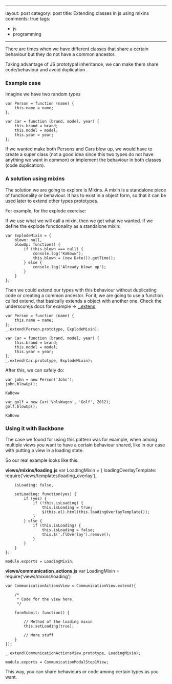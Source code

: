 
---
layout: post
category: post
title: Extending classes in js using mixins
comments: true
tags:
  - js
  - programming
---

There are times when we have different classes that share a certain behaviour
but they do not have a common ancestor.

Taking advantage of JS prototypal inheritance, we can make them share
code/behaviour and avoid duplication .

### Example case

Imagine we have two random *types*

    var Person = function (name) {
        this.name = name;
    };

    var Car = function (brand, model, year) {
        this.brand = brand;
        this.model = model;
        this.year = year;
    };

If we wanted make both Persons and Cars blow up, we would have to create
a super class (not a good idea since this two types do not have anything we
want in common) or implement the behaviour in both classes (code duplication).

### A solution using mixins

The solution we are going to explore is Mixins. A mixin is a standalone piece of
functionality or behaviour. It has to exist in a object form, so that it can be
used later to extend other types prototypes.

For example, for the explode exercise:

If we use what we will call a mixin, then we get what we wanted. If we define
the explode functionality as a standalone mixin:

    var ExplodeMixin = {
        blown: null,
        blowUp: function() {
            if (this.blown === null) {
                console.log('KaBoww');
                this.blown = (new Date()).getTime();
            } else {
                console.log('Already blown up');
            }
        }
    };

Then we could extend our types with this behaviour without duplicating code or
creating a common ancestor. For it, we are going to use a function called extend, that
basically extends a object with another one. Check the underscorejs docs for
example -> [_.extend](http://underscorejs.org/#extend)

    var Person = function (name) {
        this.name = name;
    };
    _.extend(Person.prototype, ExplodeMixin);

    var Car = function (brand, model, year) {
        this.brand = brand;
        this.model = model;
        this.year = year;
    };
    _.extend(Car.prototype, ExplodeMixin);

After this, we can safely do:

    var john = new Person('John');
    john.blowUp();

`KaBoww`

    var golf = new Car('VolsWagen', 'Golf', 2012);
    golf.blowUp();

`KaBoww`

### Using it with Backbone

The case we found for using this pattern was for example, when among multiple
views you want to have a certain behaviour shared, like in our case with
putting a view in a loading state.

So our real example looks like this:

**views/mixins/loading.js**
    var LoadingMixin = {
        loadingOverlayTemplate: require('views/templates/loading_overlay'),
        
        isLoading: false,
        
        setLoading: function(yes) {
            if (yes) {
                if (!this.isLoading) {
                    this.isLoading = true;
                    $(this.el).html(this.loadingOverlayTemplate());
                }
            } else {
                if (this.isLoading) {
                    this.isLoading = false;
                    this.$('.flOverlay').remove();
                }
            }
        }
    };
    
    module.exports = LoadingMixin;

**views/communication_actions.js**
    var LoadingMixin = require('views/mixins/loading')
    
    var CommunicationActionsView = CommunicationView.extend({
        
        /*
         * Code for the view here.
         */
        
        formSubmit: function() {
            
            // Method of the loading mixin
            this.setLoading(true);
            
            // More stuff
        }
    });
    
    _.extend(CommunicationActionsView.prototype, LoadingMixin);
    
    module.exports = CommunicationModalStep1View;
    

This way, you can share behaviours or code among certain types as you want.

